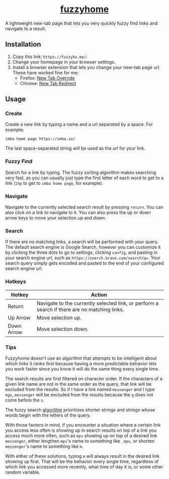 <h1 align="center">
<a href="https://fuzzyho.me/">
fuzzyhome
</a>
</h1>

A lightweight new-tab page that lets you very quickly fuzzy find links and navigate to a result.

## Installation
1. Copy this link: `https://fuzzyho.me/`:
1. Change your homepage in your browser settings.
1. Install a browser extension that lets you change your new-tab page url. These have worked fine for me:
	- Firefox: [New Tab Override](https://addons.mozilla.org/en-US/firefox/addon/new-tab-override)
	- Chrome: [New Tab Redirect](https://chrome.google.com/webstore/detail/new-tab-redirect/icpgjfneehieebagbmdbhnlpiopdcmna)

## Usage

### Create
Create a new link by typing a name and a url separated by a space.
For example:
```
imba home page https://imba.io/
```
The last space-separated string will be used as the url for your link.

### Fuzzy Find
Search for a link by typing.
The fuzzy sorting algorithm makes searching very fast,
as you can usually just type the first letter of each word to get to a link (`ihp` to get to `imba home page`, for example).

### Navigate
Navigate to the currently selected search result by pressing `return`.
You can also click on a link to navigate to it.
You can also press the up or down arrow keys to move your selection up and down.

### Search
If there are no matching links, a search will be performed with your query.
The default search engine is Google Search, however you can customize it by clicking the three dots to go to settings,
clicking `config`, and pasting in your search engine url, such as `https://search.brave.com/search?q=`.
Your search query simply gets encoded and pasted to the end of your configured search engine url.

### Hotkeys
Hotkey | Action
-|-
Return | Navigate to the currently selected link, or perform a search if there are no matching links.
Up Arrow | Move selection up.
Down Arrow | Move selection down.

### Tips
Fuzzyhome doesn't use an algorithm that attempts to be intelligent about which links it ranks first because
having a more predictable behavior lets you work faster since you know it will do the same thing every single time.

The search results are first filtered on character order.
If the characters of a given link name are not in the same order as the query, that link will be excluded from the results.
So if I have a link named `messenger` and I type `mgs`,
`messenger` will be excluded from the results because the `g` does not come before the `s`.

The fuzzy search [algorithm](https://github.com/jhawthorn/fzy/blob/master/ALGORITHM.md)
prioritizes shorter strings and strings whose words begin with the letters of the query.

With those factors in mind, if you encounter a situation where a certain link you access less often is showing up in search results on top of
a link you access much more often, such as `mpv` showing up on top of a desired link `messenger`,
either lengthen `mpv`'s name to something like `_mpv`, or shorten `messenger`'s name to something like `m`.

With either of these solutions, typing `m` will always result in the desired link showing up first.
That will be the behavior every single time, regardless of which link you accessed more recently,
what time of day it is, or some other random variable.
